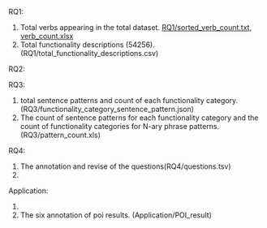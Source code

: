 RQ1:

1. Total verbs appearing in the total dataset. [RQ1/sorted_verb_count.txt, verb_count.xlsx](https://github.com/ASE2019Verb/ASE2019Verb.github.io/blob/master/RQ1/sorted_verb_count.txt)
2. Total functionality descriptions (54256). (RQ1/total_functionality_descriptions.csv)

RQ2:

RQ3:

1. total sentence patterns and count of each functionality category. (RQ3/functionality_category_sentence_pattern.json)
2. The count of sentence patterns for each functionality category and the count of functionality categories for N-ary phrase patterns.(RQ3/pattern_count.xls)

RQ4:

1. The annotation and revise of the questions(RQ4/questions.tsv)
2. 

Application:

1. 
2. The six annotation of poi results. (Application/POI_result)